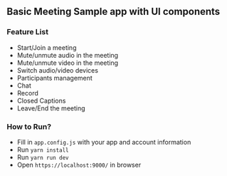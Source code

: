 ## Basic Meeting Sample app with UI components

### Feature List

- Start/Join a meeting
- Mute/unmute audio in the meeting
- Mute/unmute video in the meeting
- Switch audio/video devices
- Participants management
- Chat
- Record
- Closed Captions
- Leave/End the meeting

### How to Run?

- Fill in `app.config.js` with your app and account information
- Run `yarn install`
- Run `yarn run dev`
- Open `https://localhost:9000/` in browser